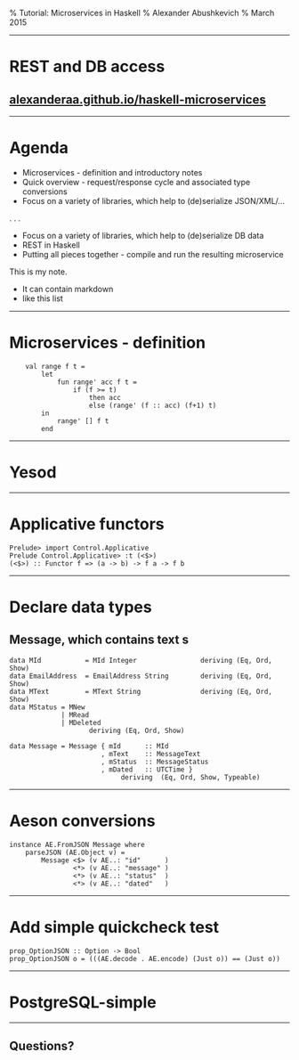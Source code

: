 % Tutorial: Microservices in Haskell
% Alexander Abushkevich
% March 2015

---

# REST and DB access

## [alexanderaa.github.io/haskell-microservices](https://alexanderaa.github.io/haskell-microservices/)

---

# Agenda

* Microservices - definition and introductory notes
* Quick overview - request/response cycle and associated type conversions
* Focus on a variety of libraries, which help to (de)serialize JSON/XML/... 

. . .

* Focus on a variety of libraries, which help to (de)serialize DB data
* REST in Haskell
* Putting all pieces together - compile and run the resulting microservice

<div class="notes">
This is my note.

- It can contain markdown
- like this list

</div>

---

# Microservices - definition

``` {.haskell .numberLines startFrom="1"}
    val range f t =
        let 
            fun range' acc f t =
                if (f >= t)
                    then acc
                    else (range' (f :: acc) (f+1) t)
        in
            range' [] f t
        end
```

---

# Yesod


---

# Applicative functors

``` {.haskell}
Prelude> import Control.Applicative
Prelude Control.Applicative> :t (<$>)
(<$>) :: Functor f => (a -> b) -> f a -> f b

```


---

# Declare data types

## Message, which contains text s
``` {.haskell}
data MId           = MId Integer                deriving (Eq, Ord, Show)
data EmailAddress  = EmailAddress String        deriving (Eq, Ord, Show)
data MText         = MText String               deriving (Eq, Ord, Show)
data MStatus = MNew
             | MRead
             | MDeleted
                    deriving (Eq, Ord, Show)
                    
data Message = Message { mId      :: MId
                       , mText    :: MessageText 
                       , mStatus  :: MessageStatus
                       , mDated   :: UTCTime }
                            deriving  (Eq, Ord, Show, Typeable)

```


---


# Aeson conversions

``` {.haskell .numberLines startFrom="1"}
instance AE.FromJSON Message where
    parseJSON (AE.Object v) = 
        Message <$> (v AE..: "id"      ) 
                <*> (v AE..: "message" ) 
                <*> (v AE..: "status"  ) 
                <*> (v AE..: "dated"   ) 
```

---

# Add simple quickcheck test


``` {.haskell}
prop_OptionJSON :: Option -> Bool
prop_OptionJSON o = (((AE.decode . AE.encode) (Just o)) == (Just o))
```





---

# PostgreSQL-simple



---



## Questions?









